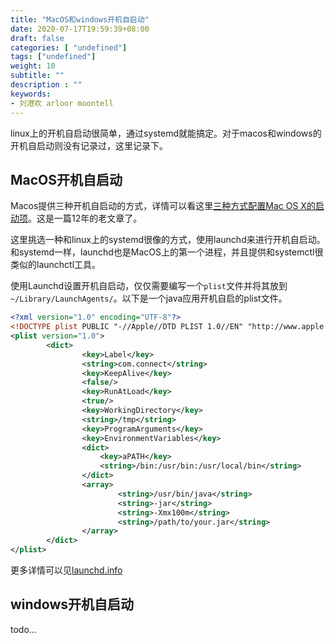 ```yaml
---
title: "MacOS和windows开机自启动"
date: 2020-07-17T19:59:39+08:00
draft: false
categories: [ "undefined"]
tags: ["undefined"]
weight: 10
subtitle: ""
description : ""
keywords:
- 刘港欢 arloor moontell
---
```


linux上的开机自启动很简单，通过systemd就能搞定。对于macos和windows的开机自启动则没有记录过，这里记录下。
<!--more-->

## MacOS开机自启动

Macos提供三种开机自启动的方式，详情可以看这里[三种方式配置Mac OS X的启动项](https://blog.csdn.net/abby_sheen/article/details/7817198)。这是一篇12年的老文章了。

这里挑选一种和linux上的systemd很像的方式，使用launchd来进行开机自启动。和systemd一样，launchd也是MacOS上的第一个进程，并且提供和systemctl很类似的launchctl工具。

使用Launchd设置开机自启动，仅仅需要编写一个`plist`文件并将其放到`~/Library/LaunchAgents/`。以下是一个java应用开机自启的plist文件。

```xml
<?xml version="1.0" encoding="UTF-8"?>
<!DOCTYPE plist PUBLIC "-//Apple//DTD PLIST 1.0//EN" "http://www.apple.com/DTDs/PropertyList-1.0.dtd">
<plist version="1.0">
        <dict>
                <key>Label</key>
                <string>com.connect</string>
                <key>KeepAlive</key>
                <false/>
                <key>RunAtLoad</key>
                <true/>
                <key>WorkingDirectory</key>
                <string>/tmp</string>
                <key>ProgramArguments</key>
                <key>EnvironmentVariables</key>
                <dict>
	                <key>aPATH</key>
	                <string>/bin:/usr/bin:/usr/local/bin</string>
                </dict>
                <array>
                        <string>/usr/bin/java</string>
                        <string>-jar</string>
                        <string>-Xmx100m</string>
                        <string>/path/to/your.jar</string>
                </array>
        </dict>
</plist>
```

更多详情可以见[launchd.info](https://www.launchd.info/)

## windows开机自启动

todo...